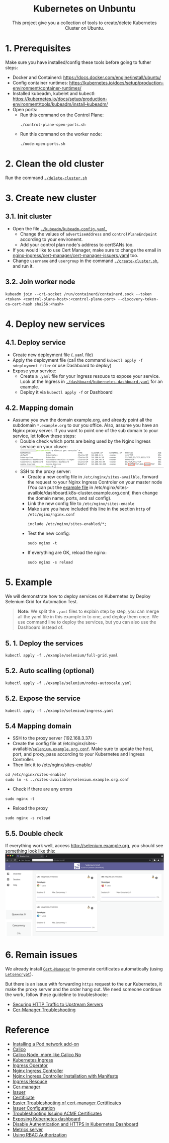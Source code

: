 <h1 align="center">Kubernetes on Unbuntu</h1>
<p align="center">This project give you a collection of tools to create/delete Kubernetes Cluster on Ubuntu.</p>

# 1. Prerequisites
Make sure you have installed/config these tools before going to futher steps:
* Docker and Containerd: https://docs.docker.com/engine/install/ubuntu/
* Config container runtimes: https://kubernetes.io/docs/setup/production-environment/container-runtimes/
* Installed kubeadm, kubelet and kubectl: https://kubernetes.io/docs/setup/production-environment/tools/kubeadm/install-kubeadm/
* Open ports: 
    * Run this command on the Control Plane:
        ```
        ./control-plane-open-ports.sh
        ```
    * Run this command on the worker node:
        ```
        ./node-open-ports.sh
        ```
# 2. Clean the old cluster
Run the command [`./delete-cluster.sh`](./delete-cluster.sh)

# 3. Create new cluster
## 3.1. Init cluster
* Open the file [`./kubeadm/kubeadm-config.yaml`](./kubeadm/kubeadm-config.yaml), 
    * Change the values of `advertiseAddress` and `controlPlaneEndpoint` according to your environemt. 
    * Add your control plan node's address to certSANs too.
* If you would like to use Cert Manager, make sure to change the email in [nginx-ingress/cert-manager/cert-manager-issuers.yaml](./nginx-ingress/cert-manager/cert-manager-issuers.yaml) too.
* Change `username` and `usergroup` in the command [`./create-cluster.sh`](./create-cluster.sh), and run it.
## 3.2. Join worker node

```
kubeadm join --cri-socket /run/containerd/containerd.sock --token <token> <control-plane-host>:<control-plane-port> --discovery-token-ca-cert-hash sha256:<hash>
```

# 4. Deploy new services
## 4.1. Deploy service
* Create new deployment file (`.yaml` file)
* Apply the deployment file (call the command `kubectl apply -f <deployment file>` or use Dashboard to deploy)
* Expose your service:
    * Create a `.yaml` file for your Ingress resouce to expose your service. Look at the Ingress in [`./dashboard/kubernetes-dashboard.yaml`](./dashboard/kubernetes-dashboard.yaml) for an example.
    * Deploy it via `kubectl apply -f` or Dashboard
## 4.2. Mapping domain
* Assume you own the domain example.org, and already point all the subdomain `*.example.org` to our you office. Also, assume you have an Nginx proxy server. If you want to point one of the sub domain to your service, let follow these steps:
    * Double check which ports are being used by the Nginx Ingress service on your cluser:
    ![Nginx ingress](./images/ingress.png)
    * SSH to the proxy server:
        * Create a new config file in `/etc/nginx/sites-availble`, forward the request ro your Nginx Ingress Controler on your master node (You can put the [example file](./example/dashboard/dashboard.k8s-cluster.example.org.conf) in /etc/nginx/sites-availble/dashboard.k8s-cluster.example.org.conf, then change the domain name, ports, and ssl config).
        * Link the new config file to `/etc/nginx/sites-enable`
        * Make sure you have included this line in the section `http` of `/etc/nginx/nginx.conf`
            ```
            include /etc/nginx/sites-enabled/*;
            ```
        * Test the new config:
            ```
            sudo nginx -t
            ```
        * If everything are OK, reload the nginx:
            ```
            sudo nginx -s reload
            ```
# 5. Example
We will demonstrate how to deploy services on Kubernetes by Deploy Selenium Grid for Automation Test.
> **Note:** We split the `.yaml` files to explain step by step, you can merge all the yaml file in this example in to one, and deploy them once. We use command line to deploy the services, but you can also use the Dashboard instead of.
## 5. 1. Deploy the services
```
kubectl apply -f ./example/selenium/full-grid.yaml
```
## 5.2. Auto scalling (optional)
```
kubectl apply -f ./example/selenium/nodes-autoscale.yaml
```
## 5.2. Expose the service
```
kubectl apply -f ./example/selenium/ingress.yaml
```
## 5.4 Mapping domain
* SSH to the proxy server (192.168.3.37)
* Create the config file at /etc/nginx/sites-available/[`selenium.example.org.conf`](./example/selenium/selenium.example.org.conf). Make sure to update the host, port, and proxy_pass according to your Kubernetes and Ingress Controller.
* Then link it to /etc/nginx/sites-enable/
```
cd /etc/nginx/sites-enable/
sudo ln -s ../sites-available/selenium.example.org.conf
```
* Check if there are any errors
```
sudo nginx -t
```
* Reload the proxy
```
sudo nginx -s reload
```
## 5.5. Double check
If everything work well, access http://selenium.example.org, you should see something look like this:
![Nginx ingress](./images/selenium-grid.png)

# 6. Remain issues
We already install [`Cert-Manager`](https://cert-manager.io/docs/) to generate certificates automatically (using [`Letsencrypt`](https://letsencrypt.org/)).

But there is an issue with forwarding `https` request to the our Kubernetes, it make the proxy server and the order hang out. We need someone continue the work, follow these guideline to troubleshoote:
* [Securing HTTP Traffic to Upstream Servers](https://docs.nginx.com/nginx/admin-guide/security-controls/securing-http-traffic-upstream/)
* [Cer-Manager Troubleshooting](https://cert-manager.io/docs/faq/troubleshooting/)
# Reference
* [Installing a Pod network add-on](https://kubernetes.io/docs/setup/production-environment/tools/kubeadm/create-cluster-kubeadm/#pod-network)
* [Calico](https://docs.projectcalico.org/getting-started/kubernetes/quickstart)
* [Calico Node, more like Calico No](https://portal2portal.blogspot.com/2021/05/calico-node-more-like-calico-no.html)
* [Kubernetes Ingress](https://kubernetes.io/docs/concepts/services-networking/ingress/)
* [Ingress Operator](https://github.com/nginxinc/nginx-ingress-operator/blob/master/docs/installation.md)
* [Nginx Ingress Controller](https://github.com/nginxinc/nginx-ingress-operator/blob/master/docs/nginx-ingress-controller.md)
* [Nginx Ingress Controller Installation with Manifests](https://docs.nginx.com/nginx-ingress-controller/installation/installation-with-manifests/)
* [Ingress Resouce](https://docs.nginx.com/nginx-ingress-controller/configuration/ingress-resources/)
* [Cer-manager](https://cert-manager.io/docs/installation/kubectl/)
* [Issuer](https://cert-manager.io/docs/concepts/issuer/)
* [Certificate](https://cert-manager.io/docs/concepts/certificate/)
* [Easier Troubleshooting of cert-manager Certificates](https://www.jetstack.io/blog/cert-manager-status-cert/)
* [Issuer Configuration](https://cert-manager.io/docs/configuration/)
* [Troubleshooting Issuing ACME Certificates](https://cert-manager.io/docs/faq/acme/)
* [Exposing Kubernetes dashboard](https://jonathangazeley.com/2020/09/16/exposing-the-kubernetes-dashboard-with-an-ingress/)
* [Disable Authentication and HTTPS in Kubernetes Dashboard](https://vividcode.io/disable-authentication-and-https-in-kubernetes-dashboard/)
* [Metrics server](https://github.com/kubernetes-sigs/metrics-server)
* [Using RBAC Authorization](https://kubernetes.io/docs/reference/access-authn-authz/rbac/)